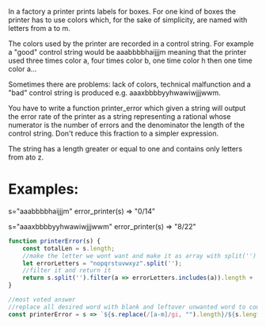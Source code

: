 In a factory a printer prints labels for boxes. For one kind of boxes the printer has to use colors which, for the sake of simplicity, are named with letters from a to m.

The colors used by the printer are recorded in a control string. For example a "good" control string would be aaabbbbhaijjjm meaning that the printer used three times color a, four times color b, one time color h then one time color a...

Sometimes there are problems: lack of colors, technical malfunction and a "bad" control string is produced e.g. aaaxbbbbyyhwawiwjjjwwm.

You have to write a function printer_error which given a string will output the error rate of the printer as a string representing a rational whose numerator is the number of errors and the denominator the length of the control string. Don't reduce this fraction to a simpler expression.

The string has a length greater or equal to one and contains only letters from ato z.

# Examples:

s="aaabbbbhaijjjm"
error_printer(s) => "0/14"

s="aaaxbbbbyyhwawiwjjjwwm"
error_printer(s) => "8/22"

```js
function printerError(s) {
    const totalLen = s.length;
    //make the letter we wont want and make it as array with split('')
    let errorLetters = "nopqrstuvwxyz".split('');
    //filter it and return it
    return s.split('').filter(a => errorLetters.includes(a)).length + '/' + totalLen;
}

//most voted answer
//replace all desired word with blank and leftover unwanted word to count the length
const printerError = s => `${s.replace(/[a-m]/gi, "").length}/${s.length}`;
```